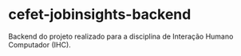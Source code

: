 # cefet-jobinsights-backend
Backend do projeto realizado para a disciplina de Interação Humano Computador (IHC).

